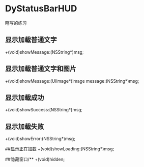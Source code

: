 # DyStatusBarHUD
瞎写的练习

## 显示加载普通文字
+(void)showMessage:(NSString*)msg;


## 显示加载普通文字和图片
+(void)showMessage:(UIImage*)image message:(NSString*)msg;


## 显示加载成功
+(void)showSuccess:(NSString*)msg;

## 显示加载失败
+(void)showError:(NSString*)msg;

##显示正在加载
+(void)showLoading:(NSString*)msg;

##隐藏窗口/**
+(void)hidden;